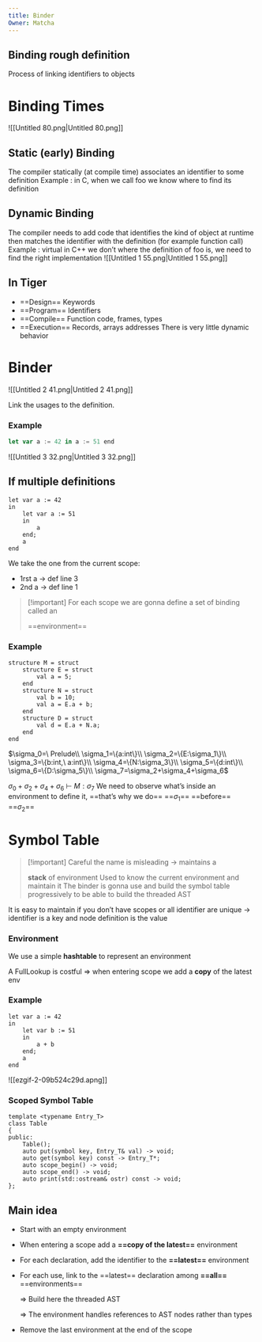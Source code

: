 ```yaml
---
title: Binder
Owner: Matcha
---
```

## Binding rough definition
Process of linking identifiers to objects
  
# Binding Times
![[Untitled 80.png|Untitled 80.png]]

## Static (early) Binding
The compiler statically (at compile time) associates an identifier to some definition
Example : in C, when we call foo we know where to find its definition
## Dynamic Binding
The compiler needs to add code that identifies the kind of object at runtime then matches the identifier with the definition (for example function call)
Example : virtual in C++ we don’t where the definition of foo is, we need to find the right implementation
![[Untitled 1 55.png|Untitled 1 55.png]]

## In Tiger
- ==Design== Keywords
- ==Program== Identifiers
- ==Compile== Function code, frames, types
- ==Execution== Records, arrays addresses
There is very little dynamic behavior
  
# Binder
  
![[Untitled 2 41.png|Untitled 2 41.png]]

Link the usages to the definition.
### Example
```JavaScript
let var a := 42 in a := 51 end
```
![[Untitled 3 32.png|Untitled 3 32.png]]

  
## If multiple definitions
```F#
let var a := 42 
in
	let var a := 51
	in
		a
	end;
	a
end
```
We take the one from the current scope:
  
- 1rst a → def line 3
- 2nd a → def line 1
  
  
  
  

> [!important] For each scope we are gonna define a set of binding called an
> 
> ==environment==
### Example
```F#
structure M = struct
	structure E = struct
		val a = 5;
	end
	structure N = struct
		val b = 10;
		val a = E.a + b;
	end
	structure D = struct
		val d = E.a + N.a;
	end
end
```
  
$\sigma_0=\ Prelude\\ \sigma_1=\{a:int\}\\ \sigma_2=\{E:\sigma_1\}\\ \sigma_3=\{b:int,\ a:int\}\\ \sigma_4=\{N:\sigma_3\}\\ \sigma_5=\{d:int\}\\ \sigma_6=\{D:\sigma_5\}\\ \sigma_7=\sigma_2+\sigma_4+\sigma_6$
  
$\sigma_0+\sigma_2+\sigma_4+\sigma_6\ \vdash\ M:\sigma_7$
We need to observe what’s inside an environment to define it, ==that’s why we do== ==$\sigma_1$== ==before== ==$\sigma_2$==
  
# Symbol Table

> [!important] Careful the name is misleading → maintains a
> 
> **stack** of environment
Used to know the current environment and maintain it
The binder is gonna use and build the symbol table progressively to be able to build the threaded AST
  
It is easy to maintain if you don’t have scopes or all identifier are unique
→ identifier is a key and node definition is the value
### Environment
We use a simple **hashtable** to represent an environment
  
A FullLookup is costful $\Rightarrow$ when entering scope we add a **copy** of the latest env
  
### Example
```F#
let var a := 42
in
	let var b := 51
	in
		a + b
	end;
	a
end
```
![[ezgif-2-09b524c29d.apng]]

  
### Scoped Symbol Table
```F#
template <typename Entry_T>
class Table
{
public:
	Table();
	auto put(symbol key, Entry_T& val) -> void;
	auto get(symbol key) const -> Entry_T*;
	auto scope_begin() -> void;
	auto scope_end() -> void;
	auto print(std::ostream& ostr) const -> void;
};
```
  
## Main idea
- Start with an empty environment
- When entering a scope add a **==copy of the latest==** environment
- For each declaration, add the identifier to the **==latest==** environment
- For each use, link to the ==latest== declaration among **==all==** ==environments==
    
    $\Rightarrow$ Build here the threaded AST
    
    $\Rightarrow$ The environment handles references to AST nodes rather than types
    
- Remove the last environment at the end of the scope